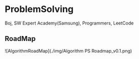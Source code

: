 # ProblemSolving
Boj, SW Expert Academy(Samsung), Programmers, LeetCode

## RoadMap
![AlgorithmRoadMap](./img/Algorithm PS Roadmap_v0.1.png)

